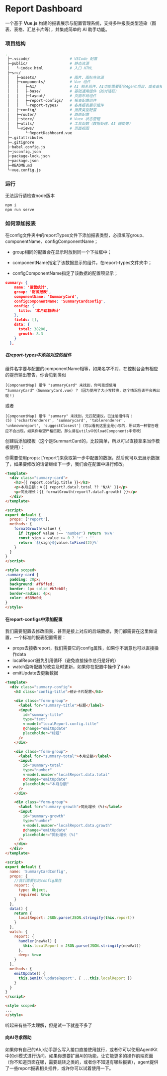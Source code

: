 # Report Dashboard

一个基于 **Vue.js** 构建的报表展示与配置管理系统，支持多种报表类型渲染（图表、表格、汇总卡片等），并集成简单的 AI 助手功能。

### 项目结构

```bash
.
 ├─.vscode/                  # VSCode 配置
 ├─public/                   # 静态资源
 │   └─index.html            # 入口 HTML
 ├─src/
 │   ├─assets/               # 图片、图标等资源
 │   ├─components/           # Vue 组件
 │   │   ├─AI/               # AI 相关组件，AI功能需要配合Agent项目，或者直接重写请求，请根据具体情况修改
 │   │   ├─base/             # 基础通用组件（如对话框）
 │   │   ├─layout/           # 页面布局组件
 │   │   ├─report-configs/   # 报表配置组件
 │   │   └─report-types/     # 各类报表展示组件
 │   ├─config/               # 报表类型配置
 │   ├─router/               # 路由配置
 │   ├─store/                # Vuex 状态管理
 │   ├─utils/                # 工具函数（数据处理、AI 辅助等）
 │   └─views/                # 页面视图
 │       └─ReportDashboard.vue
 ├─.gitattributes
 ├─.gitignore
 ├─babel.config.js
 ├─jsconfig.json
 ├─package-lock.json
 ├─package.json
 ├─README.md
 └─vue.config.js
```



### 运行

无法运行请检查node版本

```bash
npm i
npm run serve
```



### 如何添加报表

在config文件夹中的reportTypes文件下添加报表类型，必须填写group、componentName、configComponentName；

- group相同的配置会在显示时放到同一个下拉框中；

- componentName指定了该数据显示的组件，在report-types文件夹中；

- configComponentName指定了该数据的配置项显示；

```json
summary: {
    name: '运营统计',
    group: '财务报表',
    componentName: 'SummaryCard',
    configComponentName: 'SummaryCardConfig',
    config: {
      title: '本月运营统计'
    },
    fields: [],
    data: {
      total: 38200,
      growth: 8.3
    }
  },
```

##### 在report-types中添加对应的组件

组件名字要与配置的componentName相等，如果名字不对，在控制台会有相应的提示输出警告，你会见到类似

```
[ComponentMap] 组件 "summaryCard" 未找到，你可能想使用 "SummaryCard"（SummaryCard.vue）？（因为使用了大小写转换，这个情况应该不会再出现！）
```

或者

```
[ComponentMap] 组件 "summary" 未找到，无匹配建议。已注册组件有： (5) ['echartrenderer', 'summarycard', 'tablerenderer', 'unknownreport', 'suggestClosest']（可以看到这里全是小写的，所以第一种警告理应不会出现，如果你希望严格匹配，那么请在utils中的loadComponents中修改）
```

创建后添加模板（这个是SummartCard的，比较简单，所以可以直接拿来当作模板使用）：

你需要使用props: ['report']来获取第一步中配置的数据，然后就可以去展示数据了，如果要修改的话请继续下一步，我们会在配置中进行修改。

```html
<template>
  <div class="summary-card">
    <h3>{{ report.config.title }}</h3>
    <p>本月总额：￥{{ report?.data?.total ?? 'N/A' }}</p>
    <p>同比增长：{{ formatGrowth(report?.data?.growth) }}</p>
  </div>
</template>

<script>
export default {
  props: ['report'],
  methods: {
    formatGrowth(value) {
      if (typeof value !== 'number') return 'N/A'
      const sign = value >= 0 ? '+' : ''
      return `${sign}${value.toFixed(2)}%`
    }
  }
}
</script>

<style scoped>
.summary-card {
  padding: 20px;
  background: #f6ffed;
  border: 1px solid #b7eb8f;
  border-radius: 4px;
  color: #389e0d;
}
</style>

```

#### 在report-configs中添加配置

我们需要配置去修改图表，甚至是接上对应的后端数据，我们都需要在这里做设置，一个标准的报表配置需要：

- props去接收report，我们需要它的config属性，如果你不满意也可以直接操作data
- localReport避免引用循环（避免直接操作总归是好的）
- watch监听配置的改变及时更新，如果你在配置中操作了data
- emitUpdate去更新数据

```html
<template>
  <div class="summary-config">
    <h3 class="config-title">统计卡片配置</h3>

    <div class="form-group">
      <label for="summary-title">标题</label>
      <input
        id="summary-title"
        type="text"
        v-model="localReport.config.title"
        @change="emitUpdate"
        placeholder="标题"
      />
    </div>

    <div class="form-group">
      <label for="summary-total">本月总额</label>
      <input
        id="summary-total"
        type="number"
        v-model.number="localReport.data.total"
        @change="emitUpdate"
        placeholder="本月总额"
      />
    </div>

    <div class="form-group">
      <label for="summary-growth">同比增长 (%)</label>
      <input
        id="summary-growth"
        type="number"
        v-model.number="localReport.data.growth"
        @change="emitUpdate"
        placeholder="同比增长 (%)"
      />
    </div>
  </div>
</template>

<script>
export default {
  name: 'SummaryCardConfig',
  props: {  
	//我们需要它的config属性
    report: {
      type: Object,
      required: true
    }
  },
  data() {
    return {
      localReport: JSON.parse(JSON.stringify(this.report))
    }
  },
  watch: {
    report: {
      handler(newVal) {
        this.localReport = JSON.parse(JSON.stringify(newVal))
      },
      deep: true
    }
  },
  methods: {
    emitUpdate() {
      this.$emit('updateReport', { ...this.localReport })
    }
  }
}
</script>

<style scoped>
...
</style>

```

听起来有些不太理解，但是试一下就差不多了



#### 向AI寻求帮助

如果你有自己的AI小助手那么写入接口直接使用就行，或者你可以使用AgentKit中的cli模式进行访问。如果你想要扩展AI的功能，让它能更多的操作前端页面（你不知道页面在哪，需要跳转之类的，或者你不知道有哪些报表），agent提供了一些report报表相关插件，或许你可以试着使用一下。
